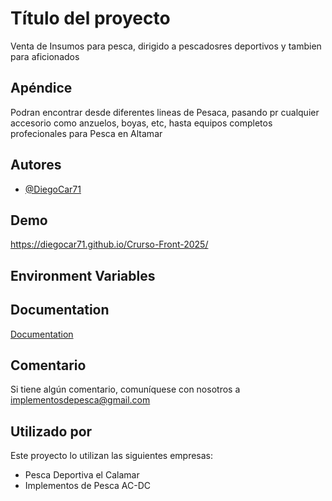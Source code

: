 
# Título del proyecto

Venta de Insumos para pesca, dirigido a pescadosres deportivos y tambien para aficionados




## Apéndice

Podran encontrar desde diferentes lineas de Pesaca, pasando pr cualquier accesorio como anzuelos, boyas, etc, hasta equipos completos profecionales para Pesca en Altamar

## Autores

- [@DiegoCar71](https://https://github.com/Diegocar71)



## Demo

https://diegocar71.github.io/Crurso-Front-2025/




## Environment Variables

## Documentation

[Documentation](https://linktodocumentation)




## Comentario

Si tiene algún comentario, comuníquese con nosotros a implementosdepesca@gmail.com


## Utilizado por
Este proyecto lo utilizan las siguientes empresas:

- Pesca Deportiva el Calamar
- Implementos de Pesca AC-DC

